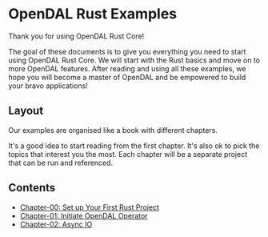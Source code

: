 # OpenDAL Rust Examples

Thank you for using OpenDAL Rust Core!

The goal of these documents is to give you everything you need to start using OpenDAL Rust Core. We will start with the Rust basics and move on to more OpenDAL features. After reading and using all these examples, we hope you will become a master of OpenDAL and be empowered to build your bravo applications!

## Layout

Our examples are organised like a book with different chapters.

It's a good idea to start reading from the first chapter. It's also ok to pick the topics that interest you the most. Each chapter will be a separate project that can be run and referenced.

## Contents

- [Chapter-00: Set up Your First Rust Project](./00-setup/README.md)
- [Chapter-01: Initiate OpenDAL Operator](./01-init-operator/README.md)
- [Chapter-02: Async IO](./02-async-io/README.md)
